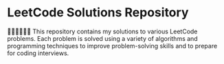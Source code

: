 # LeetCode Solutions Repository

🧑‍💻🧑‍💻🧑‍💻
This repository contains my solutions to various LeetCode problems. Each problem is solved using a variety of algorithms and programming techniques to improve problem-solving skills and to prepare for coding interviews.
